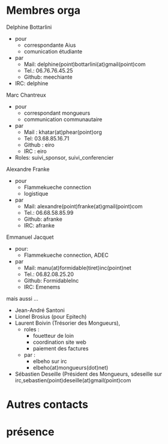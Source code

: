 # Membres orga

Delphine Bottarlini
  * pour
    * correspondante Aius
    * comunication étudiante
  * par
    * Mail: delphine(point)bottarlini(at)gmail(point)com
    * Tel.: 		06.76.76.45.25
    * Github: 	meechiante
   * IRC: 		delphine

Marc Chantreux
  * pour
    * correspondant mongueurs
    * communication communautaire
  * par 
    * Mail : 		khatar(at)phear(point)org
    * Tel:            03.68.85.16.71
    * Github : 	eiro
    * IRC : 		eiro
  * Roles: suivi_sponsor, suivi_conferencier

Alexandre Franke
  * pour
    * Flammekueche connection
    * logistique
  * par
    * Mail:   	alexandre(point)franke(at)gmail(point)com
    * Tel.:   	06.68.58.85.99
    * Github: 	afranke
    * IRC:    	afranke

Emmanuel Jacquet
  * pour:
    * Flammekueche connection, ADEC
  * par
    * Mail:     manu(at)formidable(tiret)inc(point)net
    * Tel.:     06.82.08.25.20
    * Github: 	FormidableInc
    * IRC:    	Emenems

mais aussi ...

 * Jean-André Santoni
 * Lionel Brosius (pour Epitech)
 * Laurent Boivin (Trésorier des Mongueurs),
   * roles :
     * fouetteur de loin
     * coordination site web
     * paiement des factures
   * par : 
     * elbeho sur irc
     * elbeho(at)mongueurs(dot)net)
 * Sébastien Deseille (Président des Mongueurs, sdeseille sur irc,sebastien(point)deseille(at)gmail(point)com

# Autres contacts

# présence


